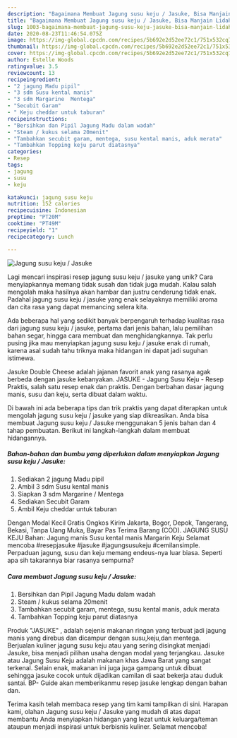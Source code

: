 ```yaml
---
description: "Bagaimana Membuat Jagung susu keju / Jasuke, Bisa Manjain Lidah"
title: "Bagaimana Membuat Jagung susu keju / Jasuke, Bisa Manjain Lidah"
slug: 1003-bagaimana-membuat-jagung-susu-keju-jasuke-bisa-manjain-lidah
date: 2020-08-23T11:46:54.075Z
image: https://img-global.cpcdn.com/recipes/5b692e2d52ee72c1/751x532cq70/jagung-susu-keju-jasuke-foto-resep-utama.jpg
thumbnail: https://img-global.cpcdn.com/recipes/5b692e2d52ee72c1/751x532cq70/jagung-susu-keju-jasuke-foto-resep-utama.jpg
cover: https://img-global.cpcdn.com/recipes/5b692e2d52ee72c1/751x532cq70/jagung-susu-keju-jasuke-foto-resep-utama.jpg
author: Estelle Woods
ratingvalue: 3.5
reviewcount: 13
recipeingredient:
- "2 jagung Madu pipil"
- "3 sdm Susu kental manis"
- "3 sdm Margarine  Mentega"
- "Secubit Garam"
- " Keju cheddar untuk taburan"
recipeinstructions:
- "Bersihkan dan Pipil Jagung Madu dalam wadah"
- "Steam / kukus selama 20menit"
- "Tambahkan secubit garam, mentega, susu kental manis, aduk merata"
- "Tambahkan Topping keju parut diatasnya"
categories:
- Resep
tags:
- jagung
- susu
- keju

katakunci: jagung susu keju 
nutrition: 152 calories
recipecuisine: Indonesian
preptime: "PT20M"
cooktime: "PT49M"
recipeyield: "1"
recipecategory: Lunch

---
```



![Jagung susu keju / Jasuke](https://img-global.cpcdn.com/recipes/5b692e2d52ee72c1/751x532cq70/jagung-susu-keju-jasuke-foto-resep-utama.jpg)

Lagi mencari inspirasi resep jagung susu keju / jasuke yang unik? Cara menyiapkannya memang tidak susah dan tidak juga mudah. Kalau salah mengolah maka hasilnya akan hambar dan justru cenderung tidak enak. Padahal jagung susu keju / jasuke yang enak selayaknya memiliki aroma dan cita rasa yang dapat memancing selera kita.

Ada beberapa hal yang sedikit banyak berpengaruh terhadap kualitas rasa dari jagung susu keju / jasuke, pertama dari jenis bahan, lalu pemilihan bahan segar, hingga cara membuat dan menghidangkannya. Tak perlu pusing jika mau menyiapkan jagung susu keju / jasuke enak di rumah, karena asal sudah tahu triknya maka hidangan ini dapat jadi suguhan istimewa.

Jasuke Double Cheese adalah jajanan favorit anak yang rasanya agak berbeda dengan jasuke kebanyakan. JASUKE - Jagung Susu Keju - Resep Praktis, salah satu resep enak dan praktis. Dengan berbahan dasar jagung manis, susu dan keju, serta dibuat dalam waktu.


Di bawah ini ada beberapa tips dan trik praktis yang dapat diterapkan untuk mengolah jagung susu keju / jasuke yang siap dikreasikan. Anda bisa membuat Jagung susu keju / Jasuke menggunakan 5 jenis bahan dan 4 tahap pembuatan. Berikut ini langkah-langkah dalam membuat hidangannya.

<!--inarticleads1-->

##### Bahan-bahan dan bumbu yang diperlukan dalam menyiapkan Jagung susu keju / Jasuke:

1. Sediakan 2 jagung Madu pipil
1. Ambil 3 sdm Susu kental manis
1. Siapkan 3 sdm Margarine / Mentega
1. Sediakan Secubit Garam
1. Ambil  Keju cheddar untuk taburan


Dengan Modal Kecil Gratis Ongkos Kirim Jakarta, Bogor, Depok, Tangerang, Bekasi, Tanpa Uang Muka, Bayar Pas Terima Barang (COD). JAGUNG SUSU KEJU Bahan: Jagung manis Susu kental manis Margarin Keju Selamat mencoba #resepjasuke #jasuke #jagungsusukeju #cemilansimple. Perpaduan jagung, susu dan keju memang endeus-nya luar biasa. Seperti apa sih takarannya biar rasanya sempurna? 

<!--inarticleads2-->

##### Cara membuat Jagung susu keju / Jasuke:

1. Bersihkan dan Pipil Jagung Madu dalam wadah
1. Steam / kukus selama 20menit
1. Tambahkan secubit garam, mentega, susu kental manis, aduk merata
1. Tambahkan Topping keju parut diatasnya


Produk &#34;JASUKE&#34; , adalah sejenis makanan ringan yang terbuat jadi jagung manis yang direbus dan dicampur dengan susu,keju,dan mentega. Berjualan kuliner jagung susu keju atau yang sering disingkat menjadi Jasuke, bisa menjadi pilihan usaha dengan modal yang terjangkau. Jasuke atau Jagung Susu Keju adalah makanan khas Jawa Barat yang sangat terkenal. Selain enak, makanan ini juga juga gampang untuk dibuat sehingga jasuke cocok untuk dijadikan camilan di saat bekerja atau duduk santai. BP- Guide akan memberikanmu resep jasuke lengkap dengan bahan dan. 

Terima kasih telah membaca resep yang tim kami tampilkan di sini. Harapan kami, olahan Jagung susu keju / Jasuke yang mudah di atas dapat membantu Anda menyiapkan hidangan yang lezat untuk keluarga/teman ataupun menjadi inspirasi untuk berbisnis kuliner. Selamat mencoba!
